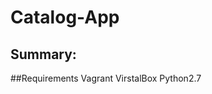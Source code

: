 # Catalog-App

## Summary:

  ##Requirements
    Vagrant
    VirstalBox
    Python2.7
    
    
 
    

